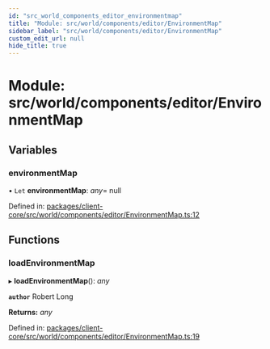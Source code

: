 ```yaml
---
id: "src_world_components_editor_environmentmap"
title: "Module: src/world/components/editor/EnvironmentMap"
sidebar_label: "src/world/components/editor/EnvironmentMap"
custom_edit_url: null
hide_title: true
---
```


# Module: src/world/components/editor/EnvironmentMap

## Variables

### environmentMap

• `Let` **environmentMap**: *any*= null

Defined in: [packages/client-core/src/world/components/editor/EnvironmentMap.ts:12](https://github.com/xr3ngine/xr3ngine/blob/2d83606b6/packages/client-core/src/world/components/editor/EnvironmentMap.ts#L12)

## Functions

### loadEnvironmentMap

▸ **loadEnvironmentMap**(): *any*

**`author`** Robert Long

**Returns:** *any*

Defined in: [packages/client-core/src/world/components/editor/EnvironmentMap.ts:19](https://github.com/xr3ngine/xr3ngine/blob/2d83606b6/packages/client-core/src/world/components/editor/EnvironmentMap.ts#L19)
